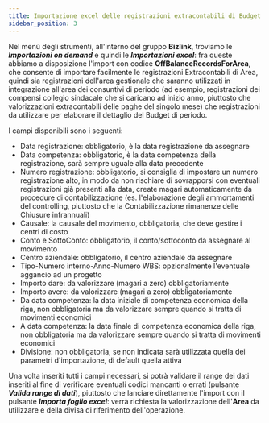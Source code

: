 ```yaml
---
title: Importazione excel delle registrazioni extracontabili di Budget
sidebar_position: 3
---
```


Nel menù degli strumenti, all'interno del gruppo **Bizlink**, troviamo le ***Importazioni on demand*** e quindi le ***Importazioni excel***: fra queste abbiamo a disposizione l'import con codice **OffBalanceRecordsForArea**, che consente di importare facilmente le registrazioni Extracontabili di Area, quindi sia registrazioni dell'area gestionale che saranno utilizzati in integrazione all'area dei consuntivi di periodo (ad esempio, registrazioni dei compensi collegio sindacale che si caricano ad inizio anno, piuttosto che valorizzazioni extracontabili delle paghe del singolo mese) che registrazioni da utilizzare per elaborare il dettaglio del Budget di periodo.

I campi disponibili sono i seguenti:
- Data registrazione: obbligatorio, è la data registrazione da assegnare
- Data competenza: obbligatorio, è la data competenza della registrazione, sarà sempre uguale alla data precedente
- Numero registrazione: obbligatorio, si consiglia di impostare un numero registrazione alto, in modo da non rischiare di sovrapporsi con eventuali registrazioni già presenti alla data, create magari automaticamente da procedure di contabilizzazione (es. l'elaborazione degli ammortamenti del controlling, piuttosto che la Contabilizzazione rimanenze delle Chiusure infrannuali)
- Causale: la causale del movimento, obbligatoria, che deve gestire i centri di costo
- Conto e SottoConto: obbligatorio, il conto/sottoconto da assegnare al movimento
- Centro aziendale: obbligatorio, il centro aziendale da assegnare 
- Tipo-Numero interno-Anno-Numero WBS: opzionalmente l'eventuale aggancio ad un progetto
- Importo dare: da valorizzare (magari a zero) obbligatoriamente
- Importo avere: da valorizzare (magari a zero) obbligatoriamente
- Da data competenza: la data iniziale di competenza economica della riga, non obbligatoria ma da valorizzare sempre quando si tratta di movimenti economici
- A data competenza: la data finale di competenza economica della riga, non obbligatoria ma da valorizzare sempre quando si tratta di movimenti economici
- Divisione: non obbligatoria, se non indicata sarà utilizzata quella dei parametri d'importazione, di default quella attiva

Una volta inseriti tutti i campi necessari, si potrà validare il range dei dati inseriti al fine di verificare eventuali codici mancanti o errati (pulsante ***Valida range di dati***), piuttosto che lanciare direttamente l'import con il pulsante ***Importa foglio excel***: verrà richiesta la valorizzazione dell'**Area** da utilizzare e della divisa di riferimento dell'operazione.


